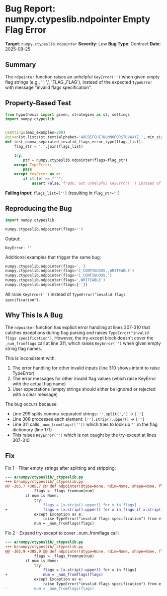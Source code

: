 # Bug Report: numpy.ctypeslib.ndpointer Empty Flag Error

**Target**: `numpy.ctypeslib.ndpointer`
**Severity**: Low
**Bug Type**: Contract
**Date**: 2025-09-25

## Summary

The `ndpointer` function raises an unhelpful `KeyError('')` when given empty flag strings (e.g., '', ',', 'FLAG,,FLAG'), instead of the expected `TypeError` with message "invalid flags specification".

## Property-Based Test

```python
from hypothesis import given, strategies as st, settings
import numpy.ctypeslib


@settings(max_examples=200)
@given(st.lists(st.text(alphabet='ABCDEFGHIJKLMNOPQRSTUVWXYZ_', min_size=0, max_size=20), min_size=1, max_size=5))
def test_comma_separated_invalid_flags_error_type(flags_list):
    flag_str = ','.join(flags_list)

    try:
        ptr = numpy.ctypeslib.ndpointer(flags=flag_str)
    except TypeError:
        pass
    except KeyError as e:
        if str(e) == "''":
            assert False, f"BUG: Got unhelpful KeyError('') instead of TypeError for flags '{flag_str}'"
```

**Failing input**: `flags_list=['']` (resulting in `flag_str=''`)

## Reproducing the Bug

```python
import numpy.ctypeslib

numpy.ctypeslib.ndpointer(flags='')
```

Output:
```
KeyError: ''
```

Additional examples that trigger the same bug:
```python
numpy.ctypeslib.ndpointer(flags=',')
numpy.ctypeslib.ndpointer(flags='C_CONTIGUOUS,,WRITEABLE')
numpy.ctypeslib.ndpointer(flags='C_CONTIGUOUS,')
numpy.ctypeslib.ndpointer(flags=',WRITEABLE')
numpy.ctypeslib.ndpointer(flags=[''])
```

All raise `KeyError('')` instead of `TypeError("invalid flags specification")`.

## Why This Is A Bug

The `ndpointer` function has explicit error handling at lines 307-310 that catches exceptions during flag parsing and raises `TypeError("invalid flags specification")`. However, the try-except block doesn't cover the `_num_fromflags` call at line 311, which raises `KeyError('')` when given empty string flag names.

This is inconsistent with:
1. The error handling for other invalid inputs (line 310 shows intent to raise TypeError)
2. The error messages for other invalid flag values (which raise KeyError with the actual flag name)
3. User expectations (empty strings should either be ignored or rejected with a clear message)

The bug occurs because:
- Line 299 splits comma-separated strings: `''.split(',')` → `['']`
- Line 308 processes each element: `[''].strip().upper()` → `['']`
- Line 311 calls `_num_fromflags([''])` which tries to look up `''` in the flag dictionary (line 171)
- This raises `KeyError('')` which is not caught by the try-except at lines 307-310

## Fix

Fix 1 - Filter empty strings after splitting and stripping:
```diff
--- a/numpy/ctypeslib/_ctypeslib.py
+++ b/numpy/ctypeslib/_ctypeslib.py
@@ -305,7 +305,7 @@ def ndpointer(dtype=None, ndim=None, shape=None, flags=None):
             flags = _flags_fromnum(num)
         if num is None:
             try:
-                flags = [x.strip().upper() for x in flags]
+                flags = [x.strip().upper() for x in flags if x.strip()]
             except Exception as e:
                 raise TypeError("invalid flags specification") from e
             num = _num_fromflags(flags)
```

Fix 2 - Expand try-except to cover _num_fromflags call:
```diff
--- a/numpy/ctypeslib/_ctypeslib.py
+++ b/numpy/ctypeslib/_ctypeslib.py
@@ -305,9 +305,9 @@ def ndpointer(dtype=None, ndim=None, shape=None, flags=None):
             flags = _flags_fromnum(num)
         if num is None:
             try:
                 flags = [x.strip().upper() for x in flags]
+                num = _num_fromflags(flags)
             except Exception as e:
                 raise TypeError("invalid flags specification") from e
-            num = _num_fromflags(flags)
```